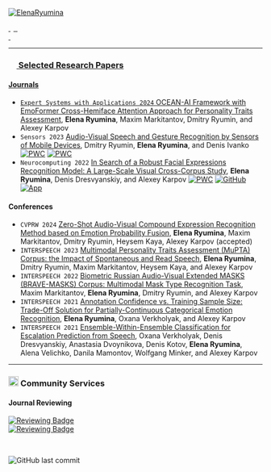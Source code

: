[![ElenaRyumina](https://readme-typing-svg.demolab.com?font=Roboto&duration=1500&pause=100&color=3081F7&vCenter=true&multiline=true&width=435&height=70&lines=Elena+Ryumina;Artificial+Intelligence+Researcher)](https://github.com/ElenaRyumina)

<div>
<a href="https://www.webofscience.com/wos/author/record/ABY-9103-2022" style="margin-right: 6px;">
    <img src="https://img.shields.io/badge/Web%20of%20Science-5D34BF??&style=flat-square&logo=clarivate&logoColor=white" alt="" />
</a>
<a href="https://www.scopus.com/authid/detail.uri?authorId=57220572427">
    <img src="https://img.shields.io/badge/Scopus-%23E9711C.svg?&style=flat-square&logo=scopus&logoColor=white" alt="" />
</a>
<a href="https://scholar.google.com/citations?user=DOBkQssAAAAJ">
    <img src="https://img.shields.io/badge/Google%20Scholar-%234285F4.svg?&style=flat-square&logo=google-scholar&logoColor=white" alt="" />
</a>
<a href="https://orcid.org/0000-0002-4135-6949">
    <img src="https://img.shields.io/badge/ORCID-0000--0002--4135--6949-green.svg?&style=flat-square&logo=orcid&logoColor=white" alt="" />
</a>
<br />
<a href="https://huggingface.co/ElenaRyumina">
    <img src="https://img.shields.io/badge/🤗-Hugging%20Face-FFD21F.svg?style=flat-square&&logoColor=white" alt="" />
</a>
<a href="mailto:ryumina_ev@mail.ru">
    <img src="https://img.shields.io/badge/-Email-red?style=flat-square&logo=gmail&logoColor=white" alt="" />
</a>
<br />
<a href="https://github.com/ElenaRyumina">
    <img src="https://github-stats-alpha.vercel.app/api?username=ElenaRyumina&cc=3081F7&tc=FFFFFF&ic=FFFFFF&bc=FFFFFF" alt="" />
</div>

<div>
<img src="https://komarev.com/ghpvc/?username=ElenaRyumina&style=flat-square" alt="" />
</div>

---

### <img src="https://cdn.jsdelivr.net/gh/DmitryRyumin/NewEraAI-Papers@main/images/papers.svg" width="16" alt="" /> Selected Research Papers

#### Journals

- ``Expert Systems with Applications 2024`` [OCEAN-AI Framework with EmoFormer Cross-Hemiface Attention Approach for Personality Traits Assessment](https://www.sciencedirect.com/science/article/pii/S0957417423029433), **Elena Ryumina**, Maxim Markitantov, Dmitry Ryumin, and Alexey Karpov
- ``Sensors 2023`` [Audio-Visual Speech and Gesture Recognition by Sensors of Mobile Devices](https://www.mdpi.com/1424-8220/23/4/2284), Dmitry Ryumin, **Elena Ryumina**, and Denis Ivanko [![PWC](https://img.shields.io/endpoint.svg?url=https://paperswithcode.com/badge/audio-visual-speech-and-gesture-recognition/sign-language-recognition-on-autsl)](https://paperswithcode.com/sota/sign-language-recognition-on-autsl?p=audio-visual-speech-and-gesture-recognition) [![PWC](https://img.shields.io/endpoint.svg?url=https://paperswithcode.com/badge/audio-visual-speech-and-gesture-recognition/audio-visual-speech-recognition-on-lrw)](https://paperswithcode.com/sota/audio-visual-speech-recognition-on-lrw?p=audio-visual-speech-and-gesture-recognition)
- ``Neurocomputing 2022`` [In Search of a Robust Facial Expressions Recognition Model: A Large-Scale Visual Cross-Corpus Study](https://www.sciencedirect.com/science/article/pii/S0925231222012656), **Elena Ryumina**, Denis Dresvyanskiy, and Alexey Karpov [![PWC](https://img.shields.io/endpoint.svg?url=https://paperswithcode.com/badge/in-search-of-a-robust-facial-expressions/facial-expression-recognition-on-affectnet)](https://paperswithcode.com/paper/in-search-of-a-robust-facial-expressions) [![GitHub](https://img.shields.io/github/stars/ElenaRyumina/EMO-AffectNetModel?style=flat)](https://github.com/ElenaRyumina/EMO-AffectNetModel)[![App](https://img.shields.io/badge/🤗-DEMO--Facial%20Expressions%20Recognition-FFD21F.svg)](https://huggingface.co/spaces/ElenaRyumina/Facial_Expression_Recognition)

#### Conferences

- ``CVPRW 2024`` [Zero-Shot Audio-Visual Compound Expression Recognition Method based on Emotion Probability Fusion](https://elenaryumina.github.io/AVCER/), **Elena Ryumina**, Maxim Markitantov, Dmitry Ryumin, Heysem Kaya, Alexey Karpov (accepted)
- ``INTERSPEECH 2023`` [Multimodal Personality Traits Assessment (MuPTA) Corpus: the Impact of Spontaneous and Read Speech](https://www.isca-speech.org/archive/interspeech_2023/ryumina23_interspeech.html), **Elena Ryumina**, Dmitry Ryumin, Maxim Markitantov, Heysem Kaya, and Alexey Karpov
- ``INTERSPEECH 2022`` [Biometric Russian Audio-Visual Extended MASKS (BRAVE-MASKS) Corpus: Multimodal Mask Type Recognition Task](https://www.isca-speech.org/archive/interspeech_2022/markitantov22_interspeech.html), Maxim Markitantov, **Elena Ryumina**, Dmitry Ryumin, and Alexey Karpov
- ``INTERSPEECH 2021`` [Annotation Confidence vs. Training Sample Size: Trade-Off Solution for Partially-Continuous Categorical Emotion Recognition](https://www.isca-speech.org/archive/interspeech_2021/ryumina21_interspeech.html), **Elena Ryumina**, Oxana Verkholyak, and Alexey Karpov
- ``INTERSPEECH 2021`` [Ensemble-Within-Ensemble Classification for Escalation Prediction from Speech](https://www.isca-speech.org/archive/interspeech_2021/verkholyak21_interspeech.html), Oxana Verkholyak, Denis Dresvyanskiy, Anastasia Dvoynikova, Denis Kotov, **Elena Ryumina**, Alena Velichko, Danila Mamontov, Wolfgang Minker, and Alexey Karpov

---

### <img src="https://cdn.jsdelivr.net/gh/DmitryRyumin/NewEraAI-Papers@main/images/research.svg" width="20" alt="" /> Community Services

#### Journal Reviewing

<p>
    <a href="https://github.com/ElenaRyumina/ElenaRyumina/blob/master/certificates/NEUCOM.pdf">
        <img src="https://img.shields.io/badge/Neurocomputing-3-EFE30E?&style=flat-square" alt="Reviewing Badge" />
    </a>
    <br />
    <a href="https://github.com/ElenaRyumina/ElenaRyumina/blob/master/certificates/ESWA.pdf">
        <img src="https://img.shields.io/badge/Expert%20Systems%20with%20Applications-1-045877?&style=flat-square" alt="Reviewing Badge" />
    </a>
</p>

<br />

![GitHub last commit](https://img.shields.io/github/last-commit/ElenaRyumina/ElenaRyumina)
